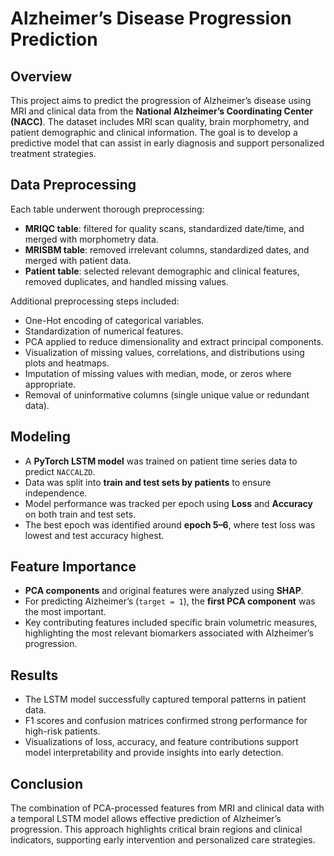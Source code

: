 # Alzheimer’s Disease Progression Prediction

## Overview
This project aims to predict the progression of Alzheimer’s disease using MRI and clinical data from the **National Alzheimer’s Coordinating Center (NACC)**. The dataset includes MRI scan quality, brain morphometry, and patient demographic and clinical information. The goal is to develop a predictive model that can assist in early diagnosis and support personalized treatment strategies.

## Data Preprocessing
Each table underwent thorough preprocessing:
- **MRIQC table**: filtered for quality scans, standardized date/time, and merged with morphometry data.
- **MRISBM table**: removed irrelevant columns, standardized dates, and merged with patient data.
- **Patient table**: selected relevant demographic and clinical features, removed duplicates, and handled missing values.

Additional preprocessing steps included:
- One-Hot encoding of categorical variables.
- Standardization of numerical features.
- PCA applied to reduce dimensionality and extract principal components.
- Visualization of missing values, correlations, and distributions using plots and heatmaps.
- Imputation of missing values with median, mode, or zeros where appropriate.
- Removal of uninformative columns (single unique value or redundant data).

## Modeling
- A **PyTorch LSTM model** was trained on patient time series data to predict `NACCALZD`.
- Data was split into **train and test sets by patients** to ensure independence.
- Model performance was tracked per epoch using **Loss** and **Accuracy** on both train and test sets.
- The best epoch was identified around **epoch 5–6**, where test loss was lowest and test accuracy highest.

## Feature Importance
- **PCA components** and original features were analyzed using **SHAP**.
- For predicting Alzheimer’s (`target = 1`), the **first PCA component** was the most important.
- Key contributing features included specific brain volumetric measures, highlighting the most relevant biomarkers associated with Alzheimer’s progression.

## Results
- The LSTM model successfully captured temporal patterns in patient data.
- F1 scores and confusion matrices confirmed strong performance for high-risk patients.
- Visualizations of loss, accuracy, and feature contributions support model interpretability and provide insights into early detection.

## Conclusion
The combination of PCA-processed features from MRI and clinical data with a temporal LSTM model allows effective prediction of Alzheimer’s progression. This approach highlights critical brain regions and clinical indicators, supporting early intervention and personalized care strategies.


